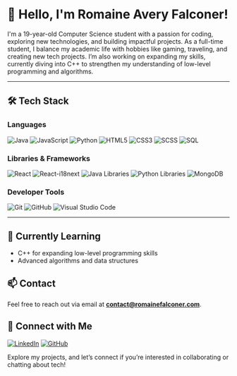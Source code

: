 # 👋 Hello, I'm Romaine Avery Falconer!

I'm a 19-year-old Computer Science student with a passion for coding, exploring new technologies, and building impactful projects. As a full-time student, I balance my academic life with hobbies like gaming, traveling, and creating new tech projects. I’m also working on expanding my skills, currently diving into C++ to strengthen my understanding of low-level programming and algorithms.

---

## 🛠️ Tech Stack

### Languages
![Java](https://img.shields.io/badge/Java-ED8B00?style=for-the-badge&logo=java&logoColor=white)
![JavaScript](https://img.shields.io/badge/JavaScript-F7DF1E?style=for-the-badge&logo=javascript&logoColor=black)
![Python](https://img.shields.io/badge/Python-3776AB?style=for-the-badge&logo=python&logoColor=white)
![HTML5](https://img.shields.io/badge/HTML5-E34F26?style=for-the-badge&logo=html5&logoColor=white)
![CSS3](https://img.shields.io/badge/CSS3-1572B6?style=for-the-badge&logo=css3&logoColor=white)
![SCSS](https://img.shields.io/badge/SCSS-CC6699?style=for-the-badge&logo=sass&logoColor=white)
![SQL](https://img.shields.io/badge/SQL-336791?style=for-the-badge&logo=postgresql&logoColor=white)

### Libraries & Frameworks
![React](https://img.shields.io/badge/React-61DAFB?style=for-the-badge&logo=react&logoColor=black)
![React-i18next](https://img.shields.io/badge/React--i18next-26A69A?style=for-the-badge&logo=i18next&logoColor=white)
![Java Libraries](https://img.shields.io/badge/Java%20Libraries-5382A1?style=for-the-badge&logo=java&logoColor=white)
![Python Libraries](https://img.shields.io/badge/Python%20Libraries-3776AB?style=for-the-badge&logo=python&logoColor=white)
![MongoDB](https://img.shields.io/badge/MongoDB-47A248?style=for-the-badge&logo=mongodb&logoColor=white)

### Developer Tools
![Git](https://img.shields.io/badge/Git-F05032?style=for-the-badge&logo=git&logoColor=white)
![GitHub](https://img.shields.io/badge/GitHub-181717?style=for-the-badge&logo=github&logoColor=white)
![Visual Studio Code](https://img.shields.io/badge/Visual%20Studio%20Code-007ACC?style=for-the-badge&logo=visual-studio-code&logoColor=white)

---

## 🌱 Currently Learning
- C++ for expanding low-level programming skills
- Advanced algorithms and data structures

## 📫 Contact
Feel free to reach out via email at **[contact@romainefalconer.com](mailto:contact@romainefalconer.com)**. 

## 🤝 Connect with Me
[![LinkedIn](https://img.shields.io/badge/LinkedIn-0A66C2?style=for-the-badge&logo=linkedin&logoColor=white)](https://www.linkedin.com/in/your-profile)
[![GitHub](https://img.shields.io/badge/GitHub-181717?style=for-the-badge&logo=github&logoColor=white)](https://github.com/avery1011)

Explore my projects, and let’s connect if you’re interested in collaborating or chatting about tech!
